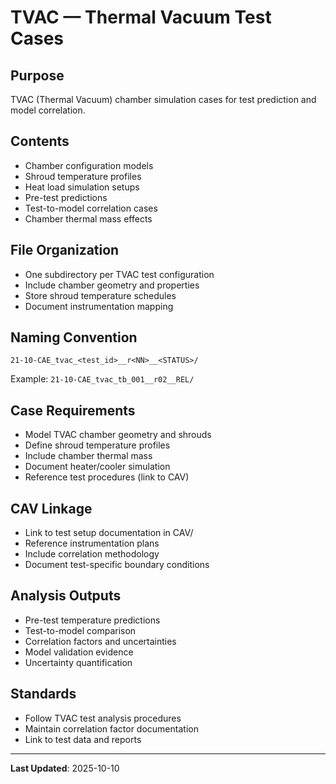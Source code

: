 # TVAC — Thermal Vacuum Test Cases

## Purpose
TVAC (Thermal Vacuum) chamber simulation cases for test prediction and model correlation.

## Contents
- Chamber configuration models
- Shroud temperature profiles
- Heat load simulation setups
- Pre-test predictions
- Test-to-model correlation cases
- Chamber thermal mass effects

## File Organization
- One subdirectory per TVAC test configuration
- Include chamber geometry and properties
- Store shroud temperature schedules
- Document instrumentation mapping

## Naming Convention
```
21-10-CAE_tvac_<test_id>__r<NN>__<STATUS>/
```

Example: `21-10-CAE_tvac_tb_001__r02__REL/`

## Case Requirements
- Model TVAC chamber geometry and shrouds
- Define shroud temperature profiles
- Include chamber thermal mass
- Document heater/cooler simulation
- Reference test procedures (link to CAV)

## CAV Linkage
- Link to test setup documentation in CAV/
- Reference instrumentation plans
- Include correlation methodology
- Document test-specific boundary conditions

## Analysis Outputs
- Pre-test temperature predictions
- Test-to-model comparison
- Correlation factors and uncertainties
- Model validation evidence
- Uncertainty quantification

## Standards
- Follow TVAC test analysis procedures
- Maintain correlation factor documentation
- Link to test data and reports

---

**Last Updated**: 2025-10-10
